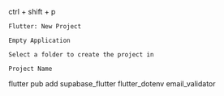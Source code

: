 ctrl + shift + p
```
Flutter: New Project

Empty Application

Select a folder to create the project in

Project Name
```

flutter pub add supabase_flutter flutter_dotenv email_validator